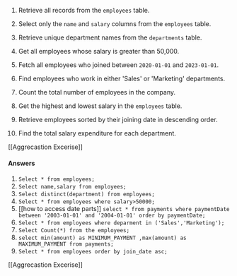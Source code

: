 1. Retrieve all records from the `employees` table.
    
2. Select only the `name` and `salary` columns from the `employees` table.
    
3. Retrieve unique department names from the `departments` table.
    
4. Get all employees whose salary is greater than 50,000.
    
5. Fetch all employees who joined between `2020-01-01` and `2023-01-01`.
    
6. Find employees who work in either 'Sales' or 'Marketing' departments.
    
7. Count the total number of employees in the company.
    
8. Get the highest and lowest salary in the `employees` table.
    
9. Retrieve employees sorted by their joining date in descending order.
    
10. Find the total salary expenditure for each department.

[[Aggrecastion Excerise]]

#### Answers
1. `Select * from employees;`
2. `Select name,salary from employees;`
3. `Select distinct(department) from employees;`
4. `Select * from employees where salary>50000;`
5.  [[how to access date parts]]
	`select * from payments where paymentDate between '2003-01-01' and '2004-01-01' order by paymentDate;`
6. `Select * from employees where deparment in ('Sales','Marketing');`
7. `Select Count(*) from the employees;`
8. `select min(amount) as MINIMUM_PAYMENT ,max(amount) as MAXIMUM_PAYMENT from payments;`
9. `Select * from employees order by join_date asc;`


[[Aggrecastion Excerise]]
